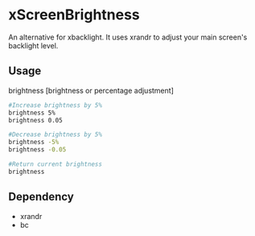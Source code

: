 # xScreenBrightness

An alternative for xbacklight. It uses xrandr to adjust your main screen's backlight level.

Usage
-----

brightness [brightness or percentage adjustment]

~~~bash
#Increase brightness by 5%
brightness 5%
brightness 0.05

#Decrease brightness by 5%
brightness -5%
brightness -0.05

#Return current brightness
brightness
~~~

Dependency
----------
- xrandr
- bc
